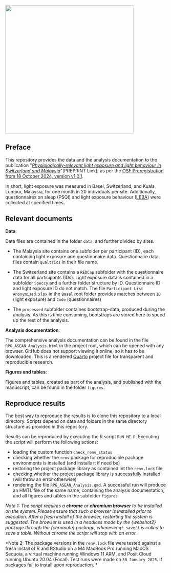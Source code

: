 <img src="https://github.com/tscnlab/Templates/blob/main/logo/logo_with_text-01.png" width="400"/>

## Preface

This repository provides the data and the analysis documentation to the publication "[*Physiologically-relevant light exposure and light behaviour in Switzerland and Malaysia*](https://doi.org/10.1101/2025.01.07.631760)"(PREPRINT Link), as per the [OSF Preregistration from 18 October 2024, version v1.0.1](https://osf.io/pd79m).

In short, light exposure was measured in Basel, Switzerland, and Kuala Lumpur, Malaysia, for one month in 20 individuals per site. Additionally, questionnaires on sleep (PSQI) and light exposure behaviour ([LEBA](https://leba-instrument.org)) were collected at specified times.

## Relevant documents

**Data**: 

Data files are contained in the folder `data`, and further divided by sites. 

- The Malaysia site contains one subfolder per participant (ID), each containing light exposure and questionnaire data. Questionnaire data files contain `qualtrics` in their file name. 

- The Switzerland site contains a `REDCap` subfolder with the questionnaire data for all participants (IDs). Light exposure data is contained in a subfolder `Speccy` and a further folder structure by ID. Questionnaire ID and light exposure ID do not match. The file `Participant List Anonymised.xlsx` in the `Basel` root folder provides matches between `ID` (light exposure) and `Code` (questionnaires)

- The `processed` subfolder containes bootstrap-data, produced during the analysis. As this is time consuming, bootstraps are stored here to speed up the rest of the analysis.

**Analysis documentation**:

The comprehensive analysis documentation can be found in the file `RPG_ASEAN_Analysis.html` in the project root, which can be opened with any browser. GitHub does not support viewing it online, so it has to be downloaded. This is a rendered [Quarto](www.quarto.org) project file for transparent and reproducible research. 

**Figures and tables**:

Figures and tables, created as part of the analysis, and published with the manuscript, can be found in the folder `figures`.

## Reproduce results

The best way to reproduce the results is to clone this repository to a local directory. Scripts depend on data and folders in the same directory structure as provided in this repository.

Results can be reproduced by executing the R script `RUN_ME.R`. Executing the script will perform the following actions:

- loading the custom function `check_renv_status`
- checking whether the `renv` package for reproducible package environments is installed (and installs it if need be)
- restoring the project package library as contained int the `renv.lock` file
- checking whether the project package library is successfully installed (will throw an error otherwise)
- rendering the file `RPG_ASEAN_Analysis.qmd`. A successful run will produce an HMTL file of the same name, containing the analysis documentation, and all figures and tables in the subfolder `figures`

*Note 1: The script requires a **chrome** or **chromium browser** to be installed on the system. Please ensure that such a browser is installed prior to execution. After a fresh install of the browser, restarting the system is suggested. The browser is used in a headless mode by the {webshot2} package through the {chromote} package, whenever `gt_save()` is called to save a table. Without chrome the script will stop with an error.*

*Note 2: The package versions in the `renv.lock` file were tested against a fresh install of R and RStudio on a M4 MacBook Pro running MacOS Sequoia, a virtual machine running Windows 11 ARM, and Posit Cloud running Ubuntu 20.04 (Focal). Test runs were made on `30 January 2025`. If packages fail to install upon reproduction. * 